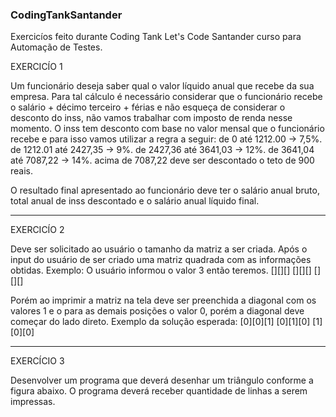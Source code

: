 ### CodingTankSantander

Exercicíos feito durante Coding Tank Let's Code Santander curso para Automação de Testes.

EXERCICÍO 1

Um funcionário deseja saber qual o valor líquido anual que recebe da sua empresa. Para tal cálculo é necessário considerar que o funcionário recebe o salário + décimo terceiro + férias e não esqueça de considerar o desconto do inss, não vamos trabalhar com imposto de renda nesse momento.
O inss tem desconto com base no valor mensal que o funcionário recebe e para isso vamos utilizar a regra a seguir:
de 0 até 1212.00 -> 7,5%.
de 1212.01 até 2427,35 -> 9%.
de 2427,36 até 3641,03 -> 12%.
de 3641,04 até 7087,22 -> 14%.
acima de 7087,22 deve ser descontado o teto de 900 reais.

O resultado final apresentado ao funcionário deve ter o salário anual bruto, total anual de inss descontado e o salário anual líquido final.

---------------------------------------------------------------------------------------------------------------------------------------------

EXERCICÍO 2

Deve ser solicitado ao usuário o tamanho da matriz a ser criada. Após o input do usuário de ser criado uma matriz quadrada com as informações obtidas.
Exemplo: O usuário informou o valor 3 então teremos.
[][][]
[][][]
[][][]

Porém ao imprimir a matriz na tela deve ser preenchida a diagonal com os valores 1 e o para as demais posições o valor 0, porém a diagonal deve começar do lado direto. Exemplo da solução esperada:
[0][0][1]
[0][1][0]
[1][0][0]

--------------------------------------------------------------------------------------------------------------------------------------------------
EXERCÍCIO 3

Desenvolver um programa que deverá desenhar um triângulo conforme a figura abaixo. O programa deverá receber quantidade de linhas a serem impressas.



